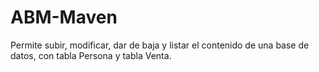 # ABM-Maven
Permite subir, modificar, dar de baja y listar el contenido de una base de datos, con tabla Persona y tabla Venta.

